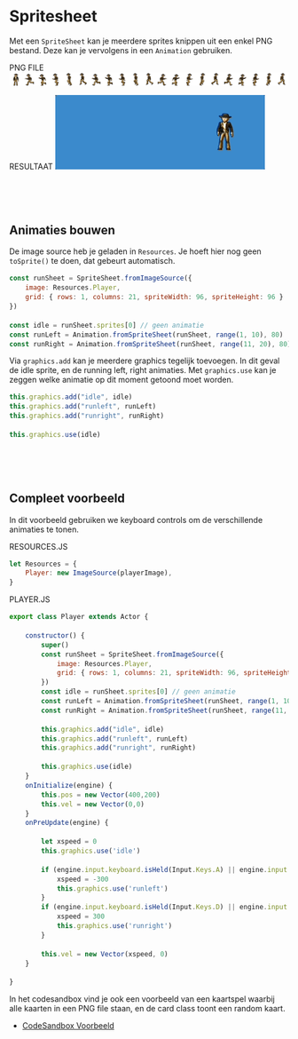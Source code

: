# Spritesheet

Met een `SpriteSheet` kan je meerdere sprites knippen uit een enkel PNG bestand. Deze kan je vervolgens in een `Animation` gebruiken.

PNG FILE
![sheet](./images/player.png)

RESULTAAT
![anim](./images/running.gif)

<br>
<br>
<br>

## Animaties bouwen

De image source heb je geladen in `Resources`. Je hoeft hier nog geen `toSprite()` te doen, dat gebeurt automatisch.

```javascript
const runSheet = SpriteSheet.fromImageSource({
    image: Resources.Player,
    grid: { rows: 1, columns: 21, spriteWidth: 96, spriteHeight: 96 }
})

const idle = runSheet.sprites[0] // geen animatie
const runLeft = Animation.fromSpriteSheet(runSheet, range(1, 10), 80)
const runRight = Animation.fromSpriteSheet(runSheet, range(11, 20), 80)
```

Via `graphics.add` kan je meerdere graphics tegelijk toevoegen. In dit geval de idle sprite, en de running left,  right animaties. Met `graphics.use` kan je zeggen welke animatie op dit moment getoond moet worden.

```javascript
this.graphics.add("idle", idle)
this.graphics.add("runleft", runLeft)
this.graphics.add("runright", runRight)

this.graphics.use(idle)
```



<br><br><br>

## Compleet voorbeeld

In dit voorbeeld gebruiken we keyboard controls om de verschillende animaties te tonen.

RESOURCES.JS
```javascript
let Resources = {
    Player: new ImageSource(playerImage),
}
```
PLAYER.JS
```javascript
export class Player extends Actor {

    constructor() {
        super()
        const runSheet = SpriteSheet.fromImageSource({
            image: Resources.Player,
            grid: { rows: 1, columns: 21, spriteWidth: 96, spriteHeight: 96 }
        })
        const idle = runSheet.sprites[0] // geen animatie
        const runLeft = Animation.fromSpriteSheet(runSheet, range(1, 10), 80)
        const runRight = Animation.fromSpriteSheet(runSheet, range(11, 20), 80)

        this.graphics.add("idle", idle)
        this.graphics.add("runleft", runLeft)
        this.graphics.add("runright", runRight)

        this.graphics.use(idle)
    }
    onInitialize(engine) {
        this.pos = new Vector(400,200)
        this.vel = new Vector(0,0)
    }
    onPreUpdate(engine) {

        let xspeed = 0
        this.graphics.use('idle')
    
        if (engine.input.keyboard.isHeld(Input.Keys.A) || engine.input.keyboard.isHeld(Input.Keys.Left)) {
            xspeed = -300
            this.graphics.use('runleft')
        }
        if (engine.input.keyboard.isHeld(Input.Keys.D) || engine.input.keyboard.isHeld(Input.Keys.Right)) {
            xspeed = 300
            this.graphics.use('runright')
        }

        this.vel = new Vector(xspeed, 0)
    }

}
```

In het codesandbox vind je ook een voorbeeld van een kaartspel waarbij alle kaarten in een PNG file staan, en de card class toont een random kaart.

- [CodeSandbox Voorbeeld](https://codesandbox.io/p/sandbox/excalibur-spritesheet-ysssx4)